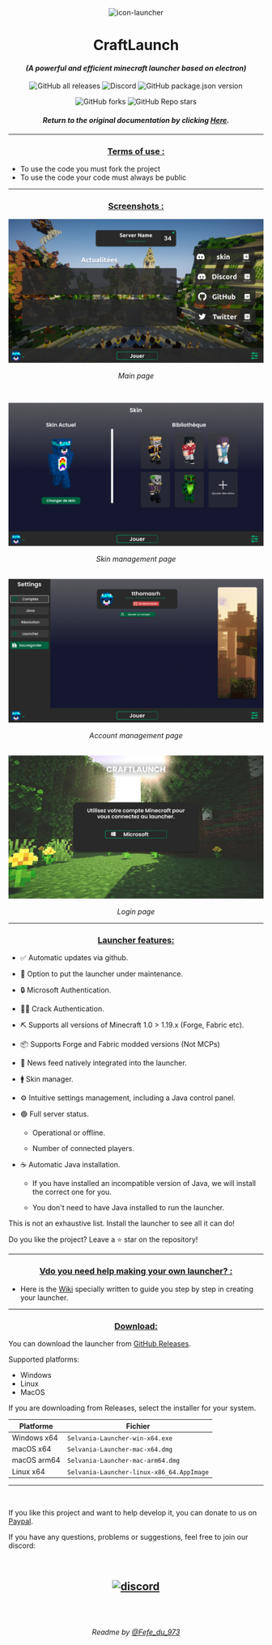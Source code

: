 <p align="center"><img src="images/icon.png" alt="icon-launcher"></p>

<h1 align="center">CraftLaunch</h1>

#### [<p align="center">]() *(A powerful and efficient minecraft launcher based on electron)*
[<p align="center">]()
![GitHub all releases](https://img.shields.io/github/downloads/luuxis/Selvania-Launcher/total?style=for-the-badge)
![Discord](https://img.shields.io/discord/819729377650278420?style=for-the-badge)
![GitHub package.json version](https://img.shields.io/github/package-json/v/luuxis/Selvania-Launcher?style=for-the-badge)
[<p align="center">]()
![GitHub forks](https://img.shields.io/github/forks/luuxis/Selvania-Launcher?style=for-the-badge)
![GitHub Repo stars](https://img.shields.io/github/stars/luuxis/Selvania-Launcher?style=for-the-badge)

#### *<p align="center">Return to the original documentation by clicking [Here](README.md).</p>*

---
### **<ins><p align="center">Terms of use :</p>**
- To use the code you must fork the project
- To use the code your code must always be public

---

### **<ins><p align="center">Screenshots :</p>**

<img src="images/3.png" alt="screenshot3"><p align="center"> *Main page*

&nbsp;

<img src="images/4.png" alt="screenshot4"><p align="center"> *Skin management page*

&nbsp;
<img src="images/5.png" alt="screenshot5"><p align="center"> *Account management page*

&nbsp;
<img src="images/1.png" alt="screenshot8"><p align="center"> *Login page*

---

### **<ins><p align="center">Launcher features:</p>**

- ✅ Automatic updates via github.

- 🔴 Option to put the launcher under maintenance.

- 🔒 Microsoft Authentication.

- 🏴‍☠️ Crack Authentication.

- ⛏️ Supports all versions of Minecraft 1.0 > 1.19.x (Forge, Fabric etc).

- 📦 Supports Forge and Fabric modded versions (Not MCPs)
 
- 📰 News feed natively integrated into the launcher.

- 🚹 Skin manager.

- ⚙️ Intuitive settings management, including a Java control panel.

- 🟢 Full server status.

     - Operational or offline.
    
     - Number of connected players.

- ☕ Automatic Java installation.

     - If you have installed an incompatible version of Java, we will install the correct one for you.
    
     - You don't need to have Java installed to run the launcher.

This is not an exhaustive list. Install the launcher to see all it can do!

Do you like the project? Leave a ⭐ star on the repository!

---

### **<ins><p align="center">Vdo you need help making your own launcher? :</p>**

- Here is the [Wiki](./wiki_EN-US.md) specially written to guide you step by step in creating your launcher.

---
### **<ins><p align="center">Download:</p>**

You can download the launcher from [GitHub Releases](https://github.com/luuxis/Selvania-Launcher/releases).

Supported platforms:

- Windows 
- Linux
- MacOS

If you are downloading from Releases, select the installer for your system.

 Platforme | Fichier |
| -------- | ---- |
| Windows x64 | `Selvania-Launcher-win-x64.exe ` |
| macOS x64 | `Selvania-Launcher-mac-x64.dmg` |
| macOS arm64 | `Selvania-Launcher-mac-arm64.dmg` |
| Linux x64 | `Selvania-Launcher-linux-x86_64.AppImage` |

---

<br>

If you like this project and want to help develop it, you can donate to us on [Paypal](https://www.paypal.me/luuxiss).

If you have any questions, problems or suggestions, feel free to join our discord:

<br>

[<p align="center"><img src="https://discordapp.com/api/guilds/819729377650278420/embed.png?style=banner2" alt="discord">](https://discord.gg/7YTWvg6YFG) 
---

<br>
<br>

[<p align="center">]() *Readme by [@Fefe_du_973](https://github.com/Fefedu973)*  </p>